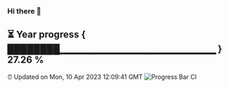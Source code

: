 ### Hi there 👋
⏳ Year progress { ████████▁▁▁▁▁▁▁▁▁▁▁▁▁▁▁▁▁▁▁▁▁▁ } 27.26 %
---
⏰ Updated on Mon, 10 Apr 2023 12:09:41 GMT
![Progress Bar CI](https://github.com/Moyi321/Moyi321/workflows/Progress%20Bar%20CI/badge.svg)
